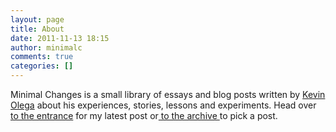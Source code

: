 ```yaml
---
layout: page
title: About
date: 2011-11-13 18:15
author: minimalc
comments: true
categories: []
---
```

Minimal Changes is a small library of essays and blog posts written by <a href="http://kevinolega.com">Kevin Olega</a> about his experiences, stories, lessons and experiments. Head over <a href="http://minimalchanges.com">to the entrance</a> for my latest post or<a href="http://minimalchanges.com/archive"> to the archive </a>to pick a post.
